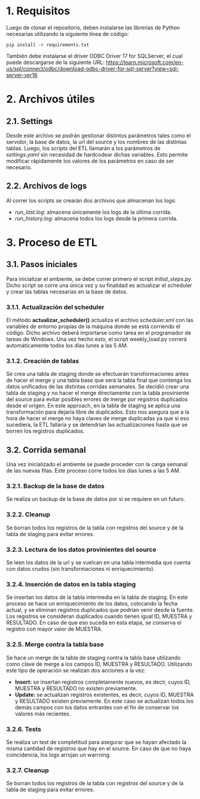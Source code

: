 # 1. Requisitos
Luego de clonar el repositorio, deben instalarse las librerías de Python necesarias utilizando la siguiente línea de código:
```
pip install -r requirements.txt
```
También debe instalarse el driver ODBC Driver 17 for SQLServer, el cual puede descargarse de la siguiente URL:
<https://learn.microsoft.com/en-us/sql/connect/odbc/download-odbc-driver-for-sql-server?view=sql-server-ver16>

# 2. Archivos útiles 
## 2.1. Settings
Desde este archivo se podrán gestionar distintos parámetros tales como el servidor, la base de datos, la url del source y los nombres de las distintas tablas. Luego, los scripts del ETL llamarán a los parámetros de *settings.yaml* sin necesidad de hardcodear dichas variables. Esto permite modificar rápidamente los valores de los parámetros en caso de ser necesario.

## 2.2. Archivos de logs
Al correr los scripts se crearán dos archivos que almacenan los logs:
* *run_last.log*: almacena únicamente los logs de la última corrida.
* *run_history.log*: almacena todos los logs desde la primera corrida.

# 3. Proceso de ETL
## 3.1. Pasos iniciales
Para inicializar el ambiente, se debe correr primero el script *initial_steps.py*. Dicho script se corre una única vez y su finalidad es actualizar el scheduler y crear las tablas necesarias en la base de datos.

### 3.1.1. Actualización del scheduler
El método **actualizar_scheduler()** actualiza el archivo *scheduler.xml* con las variables de entorno propias de la máquina donde se está corriendo el código. Dicho archivo deberá importarse como tarea en el programador de tareas de Windows. Una vez hecho esto, el script weekly_load.py correrá automáticamente todos los días lunes a las 5 AM.

### 3.1.2. Creación de tablas
Se crea una tabla de staging donde se efectuarán transformaciones antes de hacer el merge y una tabla base que será la tabla final que contenga los datos unificados de las distintas corridas semanales.
Se decidió crear una tabla de staging y no hacer el merge directamente con la tabla proviniente del source para evitar posibles errores de merge por registros duplicados desde el origen. En este approach, en la tabla de staging se aplica una transformación para dejarla libre de duplicados. Esto nos asegura que a la hora de hacer el merge no haya claves de merge duplicadas ya que si eso sucediera, la ETL fallaría y se detendrían las actualizaciones hasta que se borren los registros duplicados.

## 3.2. Corrida semanal
Una vez inicializado el ambiente se puede proceder con la carga semanal de las nuevas filas. Este proceso corre todos los días lunes a las 5 AM.

### 3.2.1. Backup de la base de datos
Se realiza un backup de la base de datos por si se requiere en un futuro.

### 3.2.2. Cleanup
Se borran todos los registros de la tabla con registros del source y de la tabla de staging para evitar errores.

### 3.2.3. Lectura de los datos provinientes del source
Se leen los datos de la url y se vuelcan en una tabla intermedia que cuenta con datos crudos (sin transformaciones ni enriquecimiento).

### 3.2.4. Inserción de datos en la tabla staging
Se insertan los datos de la tabla intermedia en la tabla de staging. En este proceso se hace un enriquecimiento de los datos, colocando la fecha actual, y se eliminan registros duplicados que podrían venir desde la fuente.
Los registros se consideran duplicados cuando tienen igual ID, MUESTRA y RESULTADO. En caso de que eso suceda en esta etapa, se conserva el registro con mayor valor de MUESTRA. 

### 3.2.5. Merge contra la tabla base
Se hace un merge de la tabla de staging contra la tabla base utilizando como clave de merge a los campos ID, MUESTRA y RESULTADO. Utilizando este tipo de operación se realizan dos acciones a la vez:
* **Insert:** se insertan registros completamente nuevos, es decir, cuyos ID, MUESTRA y RESULTADO no existen previamente.
* **Update:** se actualizan registros existentes, es decir, cuyos ID, MUESTRA y RESULTADO existen previamente. En este caso se actualizan todos los demás campos con los datos entrantes con el fin de conservar los valores más recientes.

### 3.2.6. Tests
Se realiza un test de completitud para asegurar que se hayan afectado la misma cantidad de registros que hay en el source. En caso de que no haya coincidencia, los logs arrojan un warrning.

### 3.2.7. Cleanup
Se borran todos los registros de la tabla con registros del source y de la tabla de staging para evitar errores.
